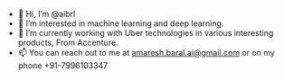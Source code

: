 - 👋 Hi, I’m @aibrl
- 👀 I’m interested in machine learning and deep learning. 
- 🌱 I’m currently working with Uber technologies in various interesting products, From Accenture.
- 📫 You can reach out to me at amaresh.baral.ai@gmail.com or on my phone +91-7996103347

<!---
aibrl/aibrl is a ✨ special ✨ repository because its `README.md` (this file) appears on your GitHub profile.
You can click the Preview link to take a look at your changes.
--->
